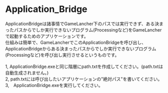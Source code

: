 # Application_Bridge
ApplicationBridgeは諸事情でGameLancher下のパスでは実行できず、ある決まったパスからでしか実行できないプログラム(Processingなど)をGameLancherで起動するためのアプリケーションです。<br>
仕組みは簡単で、GameLancherでこのApplicationBridgeを呼び出し、ApplicationBridgeからある決まったパスからでしか実行できないプログラム(Processingなど)を呼び出し実行させるというものです。<br>
<br>
1, ApplicationBridge.exeと同じ階層にpath.txtを作成してください。(path.txtは自動生成されません。)<br>
2, path.txtには呼び出したいアプリケーションの"絶対パス"を書いてください。<br>
3,　ApplicationBridge.exeを実行してください。<br>
